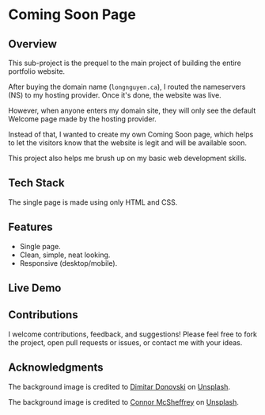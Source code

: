 # Coming Soon Page

## Overview

This sub-project is the prequel to the main project of building the entire portfolio website.

After buying the domain name (`longnguyen.ca`), I routed the nameservers (NS) to my hosting provider. Once it's done, the website was live.

However, when anyone enters my domain site, they will only see the default Welcome page made by the hosting provider.

Instead of that, I wanted to create my own Coming Soon page, which helps to let the visitors know that the website is legit and will be available soon.

This project also helps me brush up on my basic web development skills.

## Tech Stack

The single page is made using only HTML and CSS.

## Features

- Single page.
- Clean, simple, neat looking.
- Responsive (desktop/mobile).

## Live Demo

## Contributions

I welcome contributions, feedback, and suggestions! Please feel free to fork the project, open pull requests or issues, or contact me with your ideas.

## Acknowledgments

The background image is credited to [Dimitar Donovski](https://unsplash.com/@dmtrdon?utm_content=creditCopyText&utm_medium=referral&utm_source=unsplash) on [Unsplash](https://unsplash.com/photos/wide-road-under-blue-sky-yrjB4dYWUZU?utm_content=creditCopyText&utm_medium=referral&utm_source=unsplash).

The background image is credited to [Connor McSheffrey](https://unsplash.com/@mcsheffrey?utm_content=creditCopyText&utm_medium=referral&utm_source=unsplash) on [Unsplash](https://unsplash.com/photos/mountain-covered-with-snow-osI4A3pojO8?utm_content=creditCopyText&utm_medium=referral&utm_source=unsplash).
